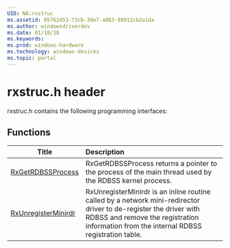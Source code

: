 ```yaml
---
UID: NA:rxstruc
ms.assetid: 65762d53-73cb-3de7-a883-98912cb2a1da
ms.author: windowsdriverdev
ms.date: 01/18/18
ms.keywords: 
ms.prod: windows-hardware
ms.technology: windows-devices
ms.topic: portal
---
```


# rxstruc.h header



rxstruc.h contains the following programming interfaces:





## Functions
| Title | Description |
| ---- |:---- |
| [RxGetRDBSSProcess](nf-rxstruc-rxgetrdbssprocess.md) | RxGetRDBSSProcess returns a pointer to the process of the main thread used by the RDBSS kernel process. |
| [RxUnregisterMinirdr](nf-rxstruc-rxunregisterminirdr.md) | RxUnregisterMinirdr is an inline routine called by a network mini-redirector driver to de-register the driver with RDBSS and remove the registration information from the internal RDBSS registration table. |